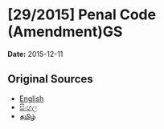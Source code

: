 # [29/2015] Penal Code (Amendment)GS

**Date:** 2015-12-11

## Original Sources

- [English](https://documents.gov.lk/view/bills/2015/12/29-2015_E.pdf)
- [සිංහල](https://documents.gov.lk/view/bills/2015/12/29-2015_S.pdf)
- [தமிழ்](https://documents.gov.lk/view/bills/2015/12/29-2015_T.pdf)
